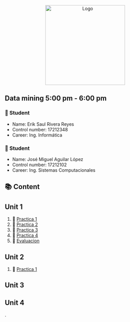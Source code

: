 <p align="center">
    <img alt="Logo" src="https://www.tijuana.tecnm.mx/wp-content/themes/tecnm/images/logo_TECT.png" width=250 height=250>
</p>

## Data mining 5:00 pm - 6:00 pm

### :necktie: Student
* Name: Erik Saul Rivera Reyes
* Control number: 17212348
* Career: Ing. Informática

### :necktie: Student
* Name: José Miguel Aguilar López
* Control number: 17212102
* Career: Ing. Sistemas Computacionales

## :books: Content

## Unit 1
1. :book: [Practica 1](https://github.com/AquaBlazt/Mineria_de_Datos/blob/master/PRACTICA%201.r)
2. :book: [Practica 2](https://github.com/AquaBlazt/Mineria_de_Datos/blob/master/PRACTICA%202.r)
3. :book: [Practica 3](https://github.com/AquaBlazt/Mineria_de_Datos/blob/master/PRACTICA%203.R)
4. :book: [Practica 4](https://github.com/AquaBlazt/Mineria_de_Datos/blob/master/PRACTICA%204.R)
5. :book: [Evaluacion](https://github.com/AquaBlazt/Mineria_de_Datos/blob/master/EXAMENU1.R)

## Unit 2
1. :book: [Practica 1](https://github.com/AquaBlazt/DataMining/blob/development/PRACTICA1U2.R)
## Unit 3

## Unit 4


.
